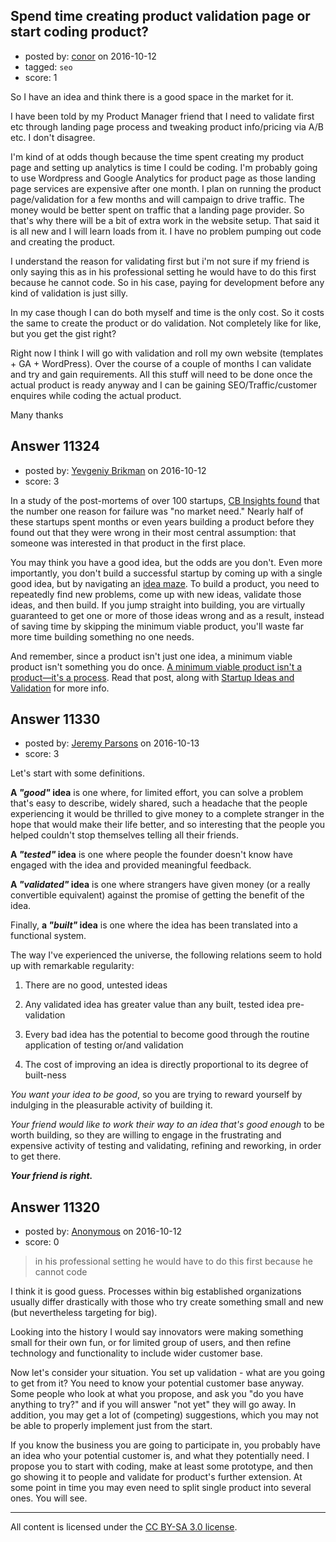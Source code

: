 ## Spend time creating product validation page or start coding product?

- posted by: [conor](https://stackexchange.com/users/79739/conor) on 2016-10-12
- tagged: `seo`
- score: 1

<p>So I have an idea and think there is a good space in the market for it.</p>

<p>I have been told by my Product Manager friend that I need to validate first etc through landing page process and tweaking product info/pricing via A/B etc. I don't disagree.</p>

<p>I'm kind of at odds though because the time spent creating my product page and setting up analytics is time I could be coding. I'm probably going to use Wordpress and Google Analytics for product page as those landing page services are expensive after one month. I plan on running the product page/validation for a few months and will campaign to drive traffic. The money would be better spent on traffic that a landing page provider. So that's why there will be a bit of extra work in the website setup. That said it is all new and I will learn loads from it. I have no problem pumping out code and creating the product.</p>

<p>I understand the reason for validating first but i'm not sure if my friend is only saying this as in his professional setting he would have to do this first because he cannot code. So in his case, paying for development before any kind of validation is just silly.</p>

<p>In my case though I can do both myself and time is the only cost. So it costs the same to create the product or do validation. Not completely like for like, but you get the gist right?</p>

<p>Right now I think I will go with validation and roll my own website (templates + GA + WordPress). Over the course of a couple of months I can validate and try and gain requirements. All this stuff will need to be done once the actual product is ready anyway and I can be gaining SEO/Traffic/customer enquires while coding the actual product.</p>

<p>Many thanks</p>



## Answer 11324

- posted by: [Yevgeniy Brikman](https://stackexchange.com/users/223985/yevgeniy-brikman) on 2016-10-12
- score: 3

<p>In a study of the post-mortems of over 100 startups, <a href="https://www.cbinsights.com/blog/startup-failure-reasons-top/" rel="nofollow">CB Insights found</a> that the number one reason for failure was "no market need." Nearly half of these startups spent months or even years building a product before they found out that they were wrong in their most central assumption: that someone was interested in that product in the first place. </p>

<p>You may think you have a good idea, but the odds are you don't. Even more importantly, you don't build a successful startup by coming up with a single good idea, but by navigating an <a href="http://cdixon.org/2013/08/04/the-idea-maze/" rel="nofollow">idea maze</a>. To build a product, you need to repeatedly find new problems, come up with new ideas, validate those ideas, and then build. If you jump straight into building, you are virtually guaranteed to get one or more of those ideas wrong and as a result, instead of saving time by skipping the minimum viable product, you'll waste far more time building something no one needs.</p>

<p>And remember, since a product isn't just one idea, a minimum viable product isn't something you do once. <a href="http://themacro.com/articles/2016/01/minimum-viable-product-process/" rel="nofollow">A minimum viable product isn't a product—it's a process</a>. Read that post, along with <a href="http://www.ybrikman.com/writing/2016/02/14/startup-ideas-and-validation/" rel="nofollow">Startup Ideas and Validation</a> for more info.</p>



## Answer 11330

- posted by: [Jeremy Parsons](https://stackexchange.com/users/497810/jeremy-parsons) on 2016-10-13
- score: 3

<p>Let's start with some definitions.</p>

<p><strong>A <em>"good"</em> idea</strong> is one where, for limited effort, you can solve a problem that's easy to describe, widely shared, such a headache that the people experiencing it would be thrilled to give money to a complete stranger in the hope that would make their life better, and so interesting that the people you helped couldn't stop themselves telling all their friends.</p>

<p><strong>A <em>"tested"</em> idea</strong> is one where people the founder doesn't know have engaged with the idea and provided meaningful feedback.</p>

<p><strong>A <em>"validated"</em> idea</strong> is one where strangers have given money (or a really convertible equivalent) against the promise of getting the benefit of the idea.</p>

<p>Finally, <strong>a <em>"built"</em> idea</strong> is one where the idea has been translated into a functional system.</p>

<p>The way I've experienced the universe, the following relations seem to hold up with remarkable regularity:</p>

<ol>
<li><p>There are no good, untested ideas</p></li>
<li><p>Any validated idea has greater value than any built, tested idea pre-validation</p></li>
<li><p>Every bad idea has the potential to become good through the routine application of testing or/and validation</p></li>
<li><p>The cost of improving an idea is directly proportional to its degree of built-ness</p></li>
</ol>

<p><em>You want your idea to be good</em>, so you are trying to reward yourself by indulging in the pleasurable activity of building it.</p>

<p><em>Your friend would like to work their way to an idea that's good enough</em> to be worth building, so they are willing to engage in the frustrating and expensive activity of testing and validating, refining and reworking, in order to get there.</p>

<p><strong><em>Your friend is right.</em></strong> </p>



## Answer 11320

- posted by: [Anonymous](https://stackexchange.com/users/1584111/anonymous) on 2016-10-12
- score: 0

<blockquote>
  <p>in his professional setting he would have to do this first because he cannot code</p>
</blockquote>

<p>I think it is good guess. Processes within big established organizations usually differ drastically with those who try create something small and new (but nevertheless targeting for big). </p>

<p>Looking into the history I would say innovators were making something small for their own fun, or for limited group of users, and then refine technology and functionality to include wider customer base.</p>

<p>Now let's consider your situation. You set up validation - what are you going to get from it? You need to know your potential customer base anyway. Some people who look at what you propose, and ask you "do you have anything to try?" and if you will answer "not yet" they will go away. In addition, you may get a lot of (competing) suggestions, which you may not be able to properly implement just from the start.</p>

<p>If you know the business you are going to participate in, you probably have an idea who your potential customer is, and what they potentially need. I propose you to start with coding, make at least some prototype, and then go showing it to people and validate for product's further extension. At some point in time you may even need to split single product into several ones. You will see.</p>




---

All content is licensed under the [CC BY-SA 3.0 license](https://creativecommons.org/licenses/by-sa/3.0/).
